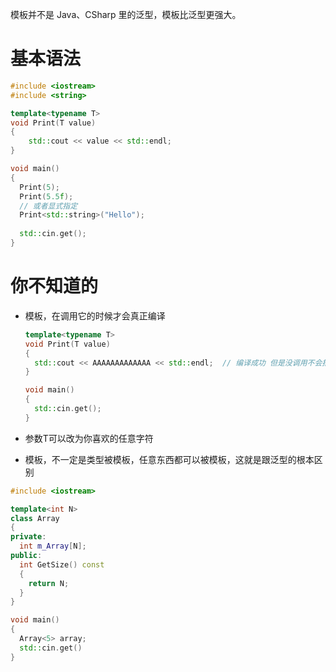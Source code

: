 模板并不是 Java、CSharp 里的泛型，模板比泛型更强大。

# 基本语法

``` cpp
#include <iostream>
#include <string>

template<typename T>
void Print(T value) 
{
	std::cout << value << std::endl;  
}

void main() 
{
  Print(5);
  Print(5.5f);
  // 或者显式指定
  Print<std::string>("Hello");
  
  std::cin.get();
}
```

# 你不知道的

- 模板，在调用它的时候才会真正编译

  ``` cpp
  template<typename T>
  void Print(T value) 
  {
  	std::cout << AAAAAAAAAAAAA << std::endl;  // 编译成功 但是没调用不会报错
  }
  
  void main() 
  {
    std::cin.get();
  }
  ```

  

- 参数T可以改为你喜欢的任意字符

- 模板，不一定是类型被模板，任意东西都可以被模板，这就是跟泛型的根本区别

``` c++
#include <iostream>

template<int N>
class Array
{
private:
  int m_Array[N];
public:
  int GetSize() const 
  {
    return N;
  }
}

void main()
{
  Array<5> array;
  std::cin.get()
}
```

